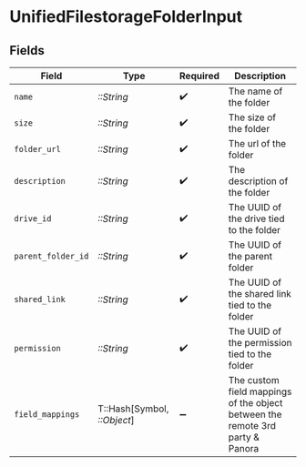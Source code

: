 # UnifiedFilestorageFolderInput


## Fields

| Field                                                                         | Type                                                                          | Required                                                                      | Description                                                                   |
| ----------------------------------------------------------------------------- | ----------------------------------------------------------------------------- | ----------------------------------------------------------------------------- | ----------------------------------------------------------------------------- |
| `name`                                                                        | *::String*                                                                    | :heavy_check_mark:                                                            | The name of the folder                                                        |
| `size`                                                                        | *::String*                                                                    | :heavy_check_mark:                                                            | The size of the folder                                                        |
| `folder_url`                                                                  | *::String*                                                                    | :heavy_check_mark:                                                            | The url of the folder                                                         |
| `description`                                                                 | *::String*                                                                    | :heavy_check_mark:                                                            | The description of the folder                                                 |
| `drive_id`                                                                    | *::String*                                                                    | :heavy_check_mark:                                                            | The UUID of the drive tied to the folder                                      |
| `parent_folder_id`                                                            | *::String*                                                                    | :heavy_check_mark:                                                            | The UUID of the parent folder                                                 |
| `shared_link`                                                                 | *::String*                                                                    | :heavy_check_mark:                                                            | The UUID of the shared link tied to the folder                                |
| `permission`                                                                  | *::String*                                                                    | :heavy_check_mark:                                                            | The UUID of the permission tied to the folder                                 |
| `field_mappings`                                                              | T::Hash[Symbol, *::Object*]                                                   | :heavy_minus_sign:                                                            | The custom field mappings of the object between the remote 3rd party & Panora |